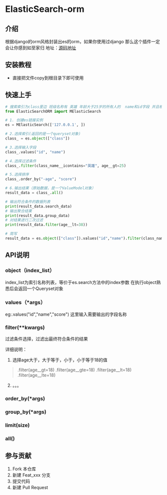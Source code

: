 # ElasticSearch-orm

## 介绍

根据django的orm风格封装出es的orm，如果你使用过django
那么这个插件一定会让你感到如至家归 
地址：[源码地址](https://github.com/PasserAhao/ElasticSearch-orm)

## 安装教程

- 直接把文件copy到根目录下即可使用

## 快速上手

```python
# 搜索索引为class里边 班级名称有 英雄 年龄大于25岁的所有人的  name和id字段 并且根据age倒叙排序，如果age相同则按score正序排序
from ElasticSearchORM import MElasticSearch

# 1. 创建es链接实例
es = MElasticSearch(['127.0.0.1', ])

# 2.选择索引(返回的是一个queryset对象)
class_ = es.object(["class"])

# 3.选择输入字段
class_.values("id", "name")

# 4.选择过滤条件
class_.filter(class_name__icontains="英雄", age__gt=25)

# 5.选择排序
class_.order_by("-age", "score")

# 6.输出结果（原始数据，是一个ValueModel对象）
result_data = class_.all()

# 输出符合条件的数据列表
print(result_data.search_data)
# 输出聚合结果
print(result_data.group_data)
# 对结果进行二次过滤
print(result_data.filter(age__lt=38))

# 简写
result_data = es.object(["class"]).values("id","name").filter(class_name__icontains="英雄", age__gt=25).order_by("-age","score").all()

```


## API说明

### object（index_list）

index_list为索引名称列表，等价于es.search方法中的index参数
在执行object熟悉后会返回一个Queryset对象

### values（*args）

eg:.values("id","name","score")
这里输入需要输出的字段名称

### filter(**kwargs)
过滤条件选择，过滤出最终符合条件的结果

详细说明：
1. 选择age大于，大于等于，小于，小于等于18的值
> .filter(age__gt=18)
> .filter(age__gte=18)
> .filter(age__lt=18)
> .filter(age__lte=18)
2. 。。。

### order_by(*args)

### group_by(*args)

### limit(size)

### all()


## 参与贡献

1.  Fork 本仓库
2.  新建 Feat_xxx 分支
3.  提交代码
4.  新建 Pull Request
